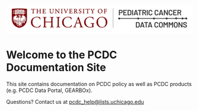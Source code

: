 ![Logo](img/PcdcLogo.png)
# Welcome to the PCDC Documentation Site

This site contains documentation on PCDC policy as well as PCDC products (e.g. PCDC Data Portal, GEARBOx).

Questions?  Contact us at <pcdc_help@lists.uchicago.edu>